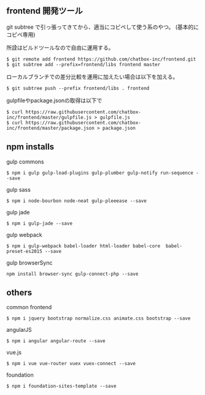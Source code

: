 ## frontend 開発ツール

git subtree で引っ張ってきてから、適当にコピペして使う系のやつ。
(基本的にコピペ専用)

所詮はビルドツールなので自由に運用する。

````
$ git remote add frontend https://github.com/chatbox-inc/frontend.git
$ git subtree add --prefix=frontend/libs frontend master
````

ローカルブランチでの差分比較を運用に加えたい場合は以下を加える。

````
$ git subtree push --prefix frontend/libs . frontend
````

gulpfileやpackage.jsonの取得は以下で

````
$ curl https://raw.githubusercontent.com/chatbox-inc/frontend/master/gulpfile.js > gulpfile.js
$ curl https://raw.githubusercontent.com/chatbox-inc/frontend/master/package.json > package.json

````


## npm installs 

gulp commons

````
$ npm i gulp gulp-load-plugins gulp-plumber gulp-notify run-sequence --save
````

gulp sass

````
$ npm i node-bourbon node-neat gulp-pleeease --save
````

gulp jade

````
$ npm i gulp-jade --save
````

gulp webpack

````
$ npm i gulp-webpack babel-loader html-loader babel-core  babel-preset-es2015 --save
````

gulp browserSync

````
npm install browser-sync gulp-connect-php --save
````


## others

common frontend

````
$ npm i jquery bootstrap normalize.css animate.css bootstrap --save
````

angularJS

````
$ npm i angular angular-route --save
````

vue.js 

````
$ npm i vue vue-router vuex vuex-connect --save
````



foundation

````
$ npm i foundation-sites-template --save
````


